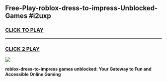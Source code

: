 
## Free-Play-roblox-dress-to-impress-Unblocked-Games #i2uxp
<h3>
<a href="https://news.freeplayer.one?title=roblox-dress-to-impress&ref=8M">CLICK TO PLAY</a></h3>
<hr>

<h3>
<a href="https://news.freeplayer.one?title=roblox-dress-to-impress&ref=8M">CLICK 2 PLAY</a>
  
</h3>

<a href="https://news.freeplayer.one?title=roblox-dress-to-impress&ref=8M"><img src="https://clearcache.store/games.png"></a>


**roblox-dress-to-impress games unblocked: Your Gateway to Fun and Accessible Online Gaming**
